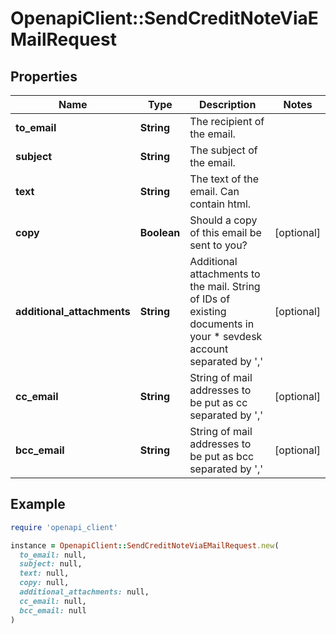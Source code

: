 # OpenapiClient::SendCreditNoteViaEMailRequest

## Properties

| Name | Type | Description | Notes |
| ---- | ---- | ----------- | ----- |
| **to_email** | **String** | The recipient of the email. |  |
| **subject** | **String** | The subject of the email. |  |
| **text** | **String** | The text of the email. Can contain html. |  |
| **copy** | **Boolean** | Should a copy of this email be sent to you? | [optional] |
| **additional_attachments** | **String** | Additional attachments to the mail. String of IDs of existing documents in your       *                      sevdesk account separated by &#39;,&#39; | [optional] |
| **cc_email** | **String** | String of mail addresses to be put as cc separated by &#39;,&#39; | [optional] |
| **bcc_email** | **String** | String of mail addresses to be put as bcc separated by &#39;,&#39; | [optional] |

## Example

```ruby
require 'openapi_client'

instance = OpenapiClient::SendCreditNoteViaEMailRequest.new(
  to_email: null,
  subject: null,
  text: null,
  copy: null,
  additional_attachments: null,
  cc_email: null,
  bcc_email: null
)
```

